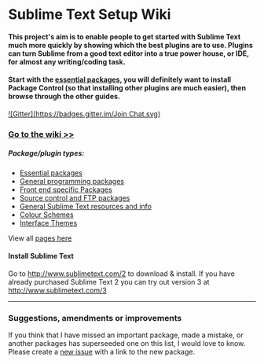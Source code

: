# Sublime Text Setup Wiki
#### This project's aim is to enable people to get started with Sublime Text much more quickly by showing which the best plugins are to use. Plugins can turn Sublime from a good text editor into a true power house, or IDE, for almost any writing/coding task.
#### Start with the [essential packages](https://github.com/mrmartineau/SublimeTextSetup/wiki/Essential-packages), you will definitely want to install Package Control (so that installing other plugins are much easier), then browse through the other guides.
[![Gitter](https://badges.gitter.im/Join Chat.svg)](https://gitter.im/mrmartineau/SublimeTextSetupWiki?utm_source=badge&utm_medium=badge&utm_campaign=pr-badge&utm_content=badge)

### [Go to the wiki >>](https://github.com/mrmartineau/SublimeTextSetup/wiki/)

##### Package/plugin types:
* [Essential packages](https://github.com/mrmartineau/SublimeTextSetup/wiki/Essential-packages)
* [General programming packages](https://github.com/mrmartineau/SublimeTextSetup/wiki/General-programming-packages)
* [Front end specific Packages](https://github.com/mrmartineau/SublimeTextSetup/wiki/Front-end-specific-Packages)
* [Source control and FTP packages](https://github.com/mrmartineau/SublimeTextSetup/wiki/Source-control-and-FTP-packages)
* [General Sublime Text resources and info](https://github.com/mrmartineau/SublimeTextSetup/wiki/General-Sublime-Text-resources-and-info)
* [Colour Schemes](https://github.com/mrmartineau/SublimeTextSetup/wiki/Colour-Schemes)
* [Interface Themes](https://github.com/mrmartineau/SublimeTextSetup/wiki/Interface-Themes)

View all [pages here](https://github.com/mrmartineau/SublimeTextSetup/wiki/_pages)

#### Install Sublime Text
Go to http://www.sublimetext.com/2 to download & install. If you have already purchased Sublime Text 2 you can try out version 3 at http://www.sublimetext.com/3

***

### Suggestions, amendments or improvements
If you think that I have missed an important package, made a mistake, or another packages has superseeded one on this list, I would love to know. Please create a [new issue](https://github.com/mrmartineau/SublimeTextSetup/issues/new) with a link to the new package.
